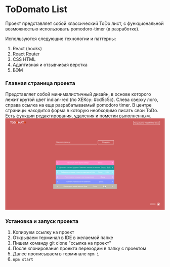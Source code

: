 # ToDomato List

Проект представляет собой классический ToDo лист, с функциональной возможностью использовать pomodoro-timer (в разработке).

Используются следующие технологии и паттерны:
1) React (hooks)
2) React Router
3) CSS HTML
4) Адаптивная и отзывчивая верстка
5) БЭМ


### Главная страница проекта

Представляет собой минималистичный дизайн, в основе которого лежит крутой цвет indian-red (по ХЕКсу: #cd5c5c). Слева сверху лого, справа ссылка на еще разрабатываемый pomodoro timer. В центре страницы находится форма в которую необходимо писать свои ToDo. Есть функции редактирования, удаления и пометки выполненным. 
![background](background.png)


### Установка и запуск проекта
1) Копируем ссылку на проект
2) Открываем терминал в IDE в желаемой папке
3) Пишем команду git clone "ссылка на проект"
4) После клонирования проекта переходим в папку с проектом
5) Далее прописываем в терминале `npm i` 
6) `npm start`
